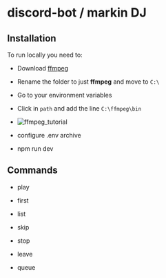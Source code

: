 # discord-bot / markin DJ
  

## Installation

To run locally you need to: 
- Download [ffmpeg](https://www.ffmpeg.org/download.html)
- Rename the folder to just **ffmpeg** and move to `C:\`
- Go to your environment variables
- Click in `path` and add the line `C:\ffmpeg\bin`
- ![ffmpeg_tutorial](https://i.ibb.co/cbwDKrh/ffmpeg-tuto.png)


- configure .env archive
- npm run dev

  

## Commands

- play

- first

- list

- skip

- stop

- leave

- queue
